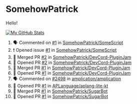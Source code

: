 # SomehowPatrick
Hello!

[![My GitHub Stats](https://github-readme-stats.vercel.app/api/?username=somehowpatrick&count_private=true&theme=tokyonight&showicons=true)]()

<!--START_SECTION:activity-->
1. 🗣 Commented on [#1](https://github.com/SomehowPatrick/SomeScript/issues/1) in [SomehowPatrick/SomeScript](https://github.com/SomehowPatrick/SomeScript)
2. ❗️ Opened issue [#1](https://github.com/SomehowPatrick/SomeScript/issues/1) in [SomehowPatrick/SomeScript](https://github.com/SomehowPatrick/SomeScript)
3. 🎉 Merged PR [#2](https://github.com/SomehowPatrick/DevCord-PluginJam/pull/2) in [SomehowPatrick/DevCord-PluginJam](https://github.com/SomehowPatrick/DevCord-PluginJam)
4. 💪 Opened PR [#2](https://github.com/SomehowPatrick/DevCord-PluginJam/pull/2) in [SomehowPatrick/DevCord-PluginJam](https://github.com/SomehowPatrick/DevCord-PluginJam)
5. 🎉 Merged PR [#1](https://github.com/SomehowPatrick/DevCord-PluginJam/pull/1) in [SomehowPatrick/DevCord-PluginJam](https://github.com/SomehowPatrick/DevCord-PluginJam)
6. 💪 Opened PR [#1](https://github.com/SomehowPatrick/DevCord-PluginJam/pull/1) in [SomehowPatrick/DevCord-PluginJam](https://github.com/SomehowPatrick/DevCord-PluginJam)
7. 🗣 Commented on [#2498](https://github.com/amplication/amplication/issues/2498) in [amplication/amplication](https://github.com/amplication/amplication)
8. 💪 Opened PR [#1](https://github.com/APLanguage/aplang-lite-kt/pull/1) in [APLanguage/aplang-lite-kt](https://github.com/APLanguage/aplang-lite-kt)
9. 🎉 Merged PR [#1](https://github.com/SomehowPatrick/SugarBot/pull/1) in [SomehowPatrick/SugarBot](https://github.com/SomehowPatrick/SugarBot)
10. 💪 Opened PR [#1](https://github.com/SomehowPatrick/SugarBot/pull/1) in [SomehowPatrick/SugarBot](https://github.com/SomehowPatrick/SugarBot)
<!--END_SECTION:activity-->
